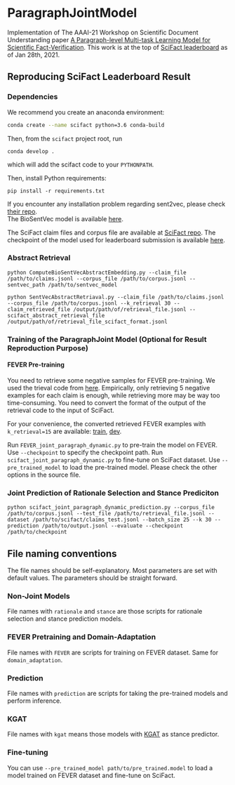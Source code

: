 # ParagraphJointModel
Implementation of The AAAI-21 Workshop on Scientific Document Understanding paper [A Paragraph-level Multi-task Learning Model for Scientific Fact-Verification](https://arxiv.org/abs/2012.14500). This work is at the top of [SciFact leaderboard](https://leaderboard.allenai.org/scifact/submissions/public) as of Jan 28th, 2021.

## Reproducing SciFact Leaderboard Result
### Dependencies

We recommend you create an anaconda environment:
```bash
conda create --name scifact python=3.6 conda-build
```
Then, from the `scifact` project root, run
```
conda develop .
```
which will add the scifact code to your `PYTHONPATH`.

Then, install Python requirements:
```
pip install -r requirements.txt
```
If you encounter any installation problem regarding sent2vec, please check [their repo](https://github.com/epfml/sent2vec).  
The BioSentVec model is available [here](https://github.com/ncbi-nlp/BioSentVec#biosentvec).

The SciFact claim files and corpus file are available at [SciFact repo](https://github.com/allenai/scifact).
The checkpoint of the model used for leaderboard submission is available [here](https://drive.google.com/file/d/1hMrQzFe1EaJpCN9s3pF27Wu3amBbekiI/view?usp=sharing).

### Abstract Retrieval
```
python ComputeBioSentVecAbstractEmbedding.py --claim_file /path/to/claims.jsonl --corpus_file /path/to/corpus.jsonl --sentvec_path /path/to/sentvec_model

python SentVecAbstractRetriaval.py --claim_file /path/to/claims.jsonl --corpus_file /path/to/corpus.jsonl --k_retrieval 30 --claim_retrieved_file /output/path/of/retrieval_file.jsonl --scifact_abstract_retrieval_file /output/path/of/retrieval_file_scifact_format.jsonl
```

### Training of the ParagraphJoint Model (Optional for Result Reproduction Purpose)
#### FEVER Pre-training
You need to retrieve some negative samples for FEVER pre-training. We used the trieval code from [here](https://github.com/sheffieldnlp/fever-naacl-2018). Empirically, only retrieving 5 negative examples for each claim is enough, while retrieving more may be way too time-consuming. You need to convert the format of the output of the retrieval code to the input of SciFact.

For your convenience, the converted retrieved FEVER examples with `k_retrieval=15` are available: [train](https://drive.google.com/file/d/1sS6mpaALuWnk6Pl2twIt_GcBs7ExRY2b/view?usp=sharing), [dev](https://drive.google.com/file/d/1sOfFL6fvK-AYjzcGPJ5KqcFPmAMvQJUi/view?usp=sharing).

Run `FEVER_joint_paragraph_dynamic.py` to pre-train the model on FEVER. Use `--checkpoint` to specify the checkpoint path. Run `scifact_joint_paragraph_dynamic.py` to fine-tune on SciFact dataset. Use `--pre_trained_model` to load the pre-trained model. Please check the other options in the source file.

### Joint Prediction of Rationale Selection and Stance Prediciton
```
python scifact_joint_paragraph_dynamic_prediction.py --corpus_file /path/to/corpus.jsonl --test_file /path/to/retrieval_file.jsonl --dataset /path/to/scifact/claims_test.jsonl --batch_size 25 --k 30 --prediction /path/to/output.jsonl --evaluate --checkpoint /path/to/checkpoint
```

## File naming conventions
The file names should be self-explanatory. Most parameters are set with default values. The parameters should be straight forward.

### Non-Joint Models
File names with `rationale` and `stance` are those scripts for rationale selection and stance prediction models.

### FEVER Pretraining and Domain-Adaptation
File names with `FEVER` are scripts for training on FEVER dataset. Same for `domain_adaptation`.

### Prediction
File names with `prediction` are scripts for taking the pre-trained models and perform inference.

### KGAT
File names with `kgat` means those models with [KGAT](https://github.com/xiangwang1223/knowledge_graph_attention_network) as stance predictor.

### Fine-tuning
You can use `--pre_trained_model path/to/pre_trained.model` to load a model trained on FEVER dataset and fine-tune on SciFact.


